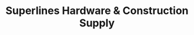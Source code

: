 ---
title: "Superlines Hardware & Construction Supply"
url: /calamba/superlines-hardware-and-construction-supply/
shop: hardware
---